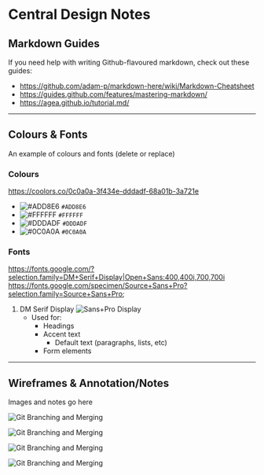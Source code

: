 # Central Design Notes

## Markdown Guides
If you need help with writing Github-flavoured markdown, check out these guides:
- <https://github.com/adam-p/markdown-here/wiki/Markdown-Cheatsheet>
- <https://guides.github.com/features/mastering-markdown/>
- <https://agea.github.io/tutorial.md/>

----

## Colours & Fonts
An example of colours and fonts (delete or replace)

### Colours
<https://coolors.co/0c0a0a-3f434e-dddadf-68a01b-3a721e>
- ![#ADD8E6](https://placehold.it/15/ADD8E6/000000?text=+) `#ADD8E6`
- ![#FFFFFF](https://placehold.it/15/FFFFFF/000000?text=+) `#FFFFFF`
- ![#DDDADF](https://placehold.it/15/DDDADF/000000?text=+) `#DDDADF`
- ![#0C0A0A](https://placehold.it/15/68A01B/000000?text=+) `#0C0A0A`


### Fonts
<https://fonts.google.com/?selection.family=DM+Serif+Display|Open+Sans:400,400i,700,700i>
<https://fonts.google.com/specimen/Source+Sans+Pro?selection.family=Source+Sans+Pro>;

1. DM Serif Display
![Sans+Pro Display](fonts-display.png "Git Branching and Merging")
   - Used for:
     - Headings
     - Accent text
          - Default text (paragraphs, lists, etc)
     - Form elements


----

## Wireframes & Annotation/Notes
Images and notes go here

![Git Branching and Merging](dashboard-home-page.png "Git Branching and Merging")

![Git Branching and Merging](dashboard-create-new-file-page.png "Git Branching and Merging")

![Git Branching and Merging](dashboard-open-folder-page.png "Git Branching and Merging")

![Git Branching and Merging](dashboard-research-result-page.png "Git Branching and Merging")


